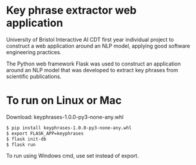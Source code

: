# Key phrase extractor web application
University of Bristol Interactive AI CDT first year individual project to construct a web application around an NLP model, applying good software engineering practices.

The Python web framework Flask was used to construct an application around an NLP model that was developed to extract key phrases from scientific publications.

# To run on Linux or Mac
Download: keyphrases-1.0.0-py3-none-any.whl
```sh
$ pip install keyphrases-1.0.0-py3-none-any.whl
$ export FLASK_APP=keyphrases
$ flask init-db
$ flask run
```
To run using Windows cmd, use set instead of export.




